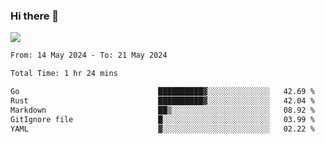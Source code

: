 ### Hi there 👋️

![](https://komarev.com/ghpvc/?username=Loner1024)

<!--START_SECTION:waka-->

```txt
From: 14 May 2024 - To: 21 May 2024

Total Time: 1 hr 24 mins

Go                               ██████████▓░░░░░░░░░░░░░░   42.69 %
Rust                             ██████████▓░░░░░░░░░░░░░░   42.04 %
Markdown                         ██▒░░░░░░░░░░░░░░░░░░░░░░   08.92 %
GitIgnore file                   █░░░░░░░░░░░░░░░░░░░░░░░░   03.99 %
YAML                             ▓░░░░░░░░░░░░░░░░░░░░░░░░   02.22 %
```

<!--END_SECTION:waka-->



